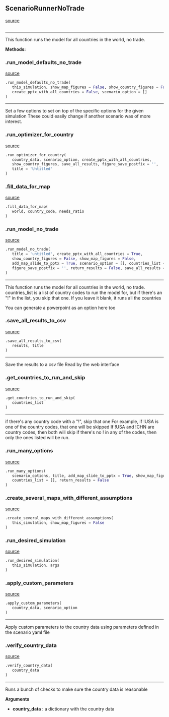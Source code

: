 #


## ScenarioRunnerNoTrade
[source](https://github.com/allfed/allfed-integrated-model/blob/master/src/scenarios/run_model_no_trade.py/#L30)
```python 

```


---
This function runs the model for all countries in the world, no trade.


**Methods:**


### .run_model_defaults_no_trade
[source](https://github.com/allfed/allfed-integrated-model/blob/master/src/scenarios/run_model_no_trade.py/#L38)
```python
.run_model_defaults_no_trade(
   this_simulation, show_map_figures = False, show_country_figures = False,
   create_pptx_with_all_countries = False, scenario_option = []
)
```

---
Set a few options to set on top of the specific options for the given simulation
These could easily change if another scenario was of more interest.

### .run_optimizer_for_country
[source](https://github.com/allfed/allfed-integrated-model/blob/master/src/scenarios/run_model_no_trade.py/#L108)
```python
.run_optimizer_for_country(
   country_data, scenario_option, create_pptx_with_all_countries,
   show_country_figures, save_all_results, figure_save_postfix = '',
   title = 'Untitled'
)
```


### .fill_data_for_map
[source](https://github.com/allfed/allfed-integrated-model/blob/master/src/scenarios/run_model_no_trade.py/#L170)
```python
.fill_data_for_map(
   world, country_code, needs_ratio
)
```


### .run_model_no_trade
[source](https://github.com/allfed/allfed-integrated-model/blob/master/src/scenarios/run_model_no_trade.py/#L189)
```python
.run_model_no_trade(
   title = 'untitled', create_pptx_with_all_countries = True,
   show_country_figures = False, show_map_figures = False,
   add_map_slide_to_pptx = True, scenario_option = [], countries_list = [],
   figure_save_postfix = '', return_results = False, save_all_results = False
)
```

---
This function runs the model for all countries in the world, no trade.
countries_list is a list of country codes to run the model for, but if
there's an "!" in the list, you skip that one.
If you leave it blank, it runs all the countries

You can generate a powerpoint as an option here too

### .save_all_results_to_csv
[source](https://github.com/allfed/allfed-integrated-model/blob/master/src/scenarios/run_model_no_trade.py/#L369)
```python
.save_all_results_to_csv(
   results, title
)
```

---
Save the results to a csv file
Read by the web interface

### .get_countries_to_run_and_skip
[source](https://github.com/allfed/allfed-integrated-model/blob/master/src/scenarios/run_model_no_trade.py/#L430)
```python
.get_countries_to_run_and_skip(
   countries_list
)
```

---
if there's any country code with a "!", skip that one
For example, if !USA is one of the country codes, that one will be skipped
If !USA and !CHN are country codes, then both will skip
if there's no ! in any of the codes, then only the ones listed will be
run.

### .run_many_options
[source](https://github.com/allfed/allfed-integrated-model/blob/master/src/scenarios/run_model_no_trade.py/#L458)
```python
.run_many_options(
   scenario_options, title, add_map_slide_to_pptx = True, show_map_figures = False,
   countries_list = [], return_results = False
)
```


### .create_several_maps_with_different_assumptions
[source](https://github.com/allfed/allfed-integrated-model/blob/master/src/scenarios/run_model_no_trade.py/#L518)
```python
.create_several_maps_with_different_assumptions(
   this_simulation, show_map_figures = False
)
```


### .run_desired_simulation
[source](https://github.com/allfed/allfed-integrated-model/blob/master/src/scenarios/run_model_no_trade.py/#L597)
```python
.run_desired_simulation(
   this_simulation, args
)
```


### .apply_custom_parameters
[source](https://github.com/allfed/allfed-integrated-model/blob/master/src/scenarios/run_model_no_trade.py/#L642)
```python
.apply_custom_parameters(
   country_data, scenario_option
)
```

---
Apply custom parameters to the country data using parameters defined
in the scenario yaml file

### .verify_country_data
[source](https://github.com/allfed/allfed-integrated-model/blob/master/src/scenarios/run_model_no_trade.py/#L654)
```python
.verify_country_data(
   country_data
)
```

---
Runs a bunch of checks to make sure the country data is reasonable


**Arguments**

* **country_data**  : a dictionary with the country data

